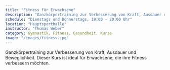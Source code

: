 ```yaml
---
title: "Fitness für Erwachsene"
description: "Ganzkörpertraining zur Verbesserung von Kraft, Ausdauer und Beweglichkeit."
schedule: "Dienstags und Donnerstags, 19:00 - 20:00 Uhr"
location: "Hauptsporthalle"
instructor: "Thomas Weber"
category: Gymnastik, Fitness, Gesundheit, Kurse
image: "/images/fitness.jpg"
---
```


Ganzkörpertraining zur Verbesserung von Kraft, Ausdauer und Beweglichkeit. Dieser Kurs ist ideal für Erwachsene, die ihre Fitness verbessern möchten. 